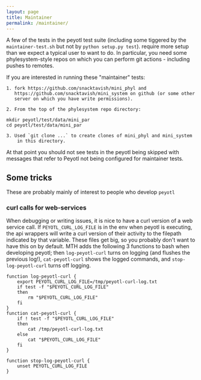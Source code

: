 ```yaml
---
layout: page
title: Maintainer
permalink: /maintainer/
---
```


A few of the tests in the peyotl test suite (including some
tiggered by the `maintainer-test.sh` but not by `python setup.py test`).
require more setup than we expect a typical user to want to do.
In particular, you need some phylesystem-style repos on which you can
perform git actions - including pushes to remotes.

If you are interested in running these "maintainer" tests:

    1. fork https://github.com/snacktavish/mini_phyl and
       https://github.com/snacktavish/mini_system on github (or some other
       server on which you have write permissions).

    2. From the top of the phylesystem repo directory:
    
    mkdir peyotl/test/data/mini_par
    cd peyotl/test/data/mini_par

    3. Used `git clone ...` to create clones of mini_phyl and mini_system
        in this directory.

At that point you should not see tests in the peyotl being skipped
with messages that refer to Peyotl not being configured for maintainer tests.

## Some tricks 
These are probably mainly of interest to people who develop `peyotl`

### curl calls for web-services
When debugging or writing issues, it is nice to have a curl version of a web service
call. If `PEYOTL_CURL_LOG_FILE` is in the env when peyotl is executing, the api
wrappers will write a curl version of their activity to the filepath indicated by that
variable. These files get big, so you probably don't want to have this on by default.
MTH adds the following 3 functions to bash when developing peyotl; then `log-peyotl-curl`
turns on logging (and flushes the previous log!), `cat-peyotl-curl` shows the logged commands, and `stop-log-peyotl-curl` turns off logging.


    function log-peyotl-curl {
        export PEYOTL_CURL_LOG_FILE=/tmp/peyotl-curl-log.txt
        if test -f "$PEYOTL_CURL_LOG_FILE"
        then
            rm "$PEYOTL_CURL_LOG_FILE"
        fi
    }
    function cat-peyotl-curl {
        if ! test -f "$PEYOTL_CURL_LOG_FILE"
        then
            cat /tmp/peyotl-curl-log.txt
        else
            cat "$PEYOTL_CURL_LOG_FILE"
        fi
    }

    function stop-log-peyotl-curl {
        unset PEYOTL_CURL_LOG_FILE
    }
